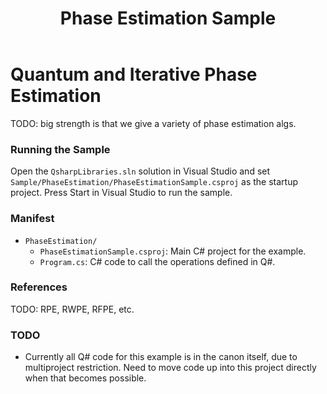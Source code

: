 ﻿---
title: "Phase Estimation Sample"
---

# Quantum and Iterative Phase Estimation #

TODO: big strength is that we give a variety of phase estimation algs.

### Running the Sample ###

Open the `QsharpLibraries.sln` solution in Visual Studio and set `Sample/PhaseEstimation/PhaseEstimationSample.csproj` as the startup project.
Press Start in Visual Studio to run the sample.

### Manifest ###

- `PhaseEstimation/`
  - `PhaseEstimationSample.csproj`: Main C# project for the example.
  - `Program.cs`: C# code to call the operations defined in Q#.

### References ###

TODO: RPE, RWPE, RFPE, etc.

### TODO ###

- Currently all Q# code for this example is in the canon itself, due to multiproject restriction.
  Need to move code up into this project directly when that becomes possible.
